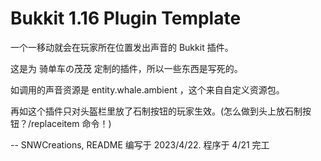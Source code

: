 # Bukkit 1.16 Plugin Template

一个一移动就会在玩家所在位置发出声音的 Bukkit 插件。

这是为 骑单车の茂茂 定制的插件，所以一些东西是写死的。

如调用的声音资源是 entity.whale.ambient ，这个来自自定义资源包。

再如这个插件只对头盔栏里放了石制按钮的玩家生效。(怎么做到头上放石制按钮？/replaceitem 命令！)

-- SNWCreations, README 编写于 2023/4/22. 程序于 4/21 完工
